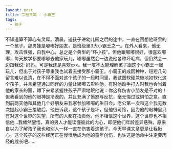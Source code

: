```yaml
---
layout: post
title: 宗爸共鸣 - 小霸王
tags: 
  - 孩子
---
```



不知道算不算心有灵犀。清晨，送孩子进幼儿园之后的途中，一直在回想他班里的一个孩子。那男娃是嘟嘟好朋友，是班级里3大小霸王之一。在外人看来，他无理，攻击性强，自我中心，总之是个典型的“坏小孩”。但他跟嘟嘟很好，很喜欢嘟嘟，每天放学都要嘟嘟去他家玩儿，嘟嘟虽然会一边说他各种坏毛病，但仍然会一边跟我说: 妈妈，可是我还是喜欢xxx。我一度不太能理解孩子跟这个小霸王一起玩儿，但出于对孩子尊重我也试着去接受那小霸王。小霸王的成因种种，短短几句留言难以说清，在不得不面对这个孩子的一段时间里，我试图软硬兼施地如软化这个孩子，并且希望通过同伴的力量让嘟嘟去影响他，有时他动手打人时我也会当着他的家长的面，蹲下来紧紧握住孩子严肃地跟他说：你这样伤害小朋友是不对的！但我看到的他的眼神是冷漠的，并且充满了愤怒与反抗，毫无悔过或惧怕之意。直到前两天他和其他几个好朋友来我家参加嘟嘟的生日会。老公第一次和这个我无数次提起小霸王接触后，他告诉我，这个孩子是坏，但他很可怜，因为他的眼神里只有对这个世界的失望，所有的人都在指责他，他不相信这个世界，这个世界也不相信他...我幡然醒悟，真的男人才能读懂彼此的内心，即便他们年龄差异悬殊，原来自以为了解孩子我也和别人一样一直在伤害着这孩子。今天早课文章更是让我揪心，这个孩子的这些经历正在慢慢地成为他的童年创伤，也许这是他命中注定要历经的成长吧……